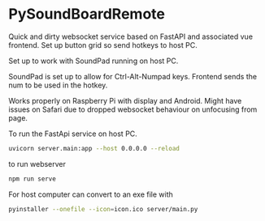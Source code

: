 # PySoundBoardRemote

Quick and dirty websocket service based on FastAPI and associated vue frontend.
Set up button grid so send hotkeys to host PC.

Set up to work with SoundPad running on host PC.

SoundPad is set up to allow for Ctrl-Alt-Numpad keys.
Frontend sends the num to be used in the hotkey.

Works properly on Raspberry Pi with display and Android.
Might have issues on Safari due to dropped websocket behaviour on unfocusing from page.

To run the FastApi service on host PC.

```bash
uvicorn server.main:app --host 0.0.0.0 --reload
```

to run webserver

```java
npm run serve
```

For host computer can convert to an exe file with

```bash
pyinstaller --onefile --icon=icon.ico server/main.py
```
